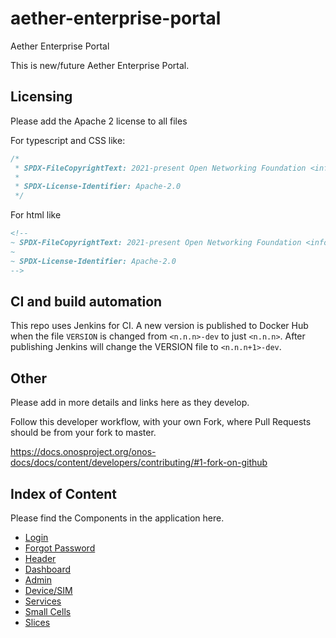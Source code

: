 <!--
SPDX-FileCopyrightText: 2022-present Open Networking Foundation <info@opennetworking.org>

SPDX-License-Identifier: Apache-2.0
-->

# aether-enterprise-portal

Aether Enterprise Portal

This is new/future Aether Enterprise Portal.

## Licensing

Please add the Apache 2 license to all files

For typescript and CSS like:

```typescript
/*
 * SPDX-FileCopyrightText: 2021-present Open Networking Foundation <info@opennetworking.org>
 *
 * SPDX-License-Identifier: Apache-2.0
 */
```

For html like

```html
<!--
~ SPDX-FileCopyrightText: 2021-present Open Networking Foundation <info@opennetworking.org>
~
~ SPDX-License-Identifier: Apache-2.0
-->
```

## CI and build automation

This repo uses Jenkins for CI. A new version is published to Docker Hub when the file
`VERSION` is changed from `<n.n.n>-dev` to just `<n.n.n>`. After publishing
Jenkins will change the VERSION file to `<n.n.n+1>-dev`.

## Other

Please add in more details and links here as they develop.

Follow this developer workflow, with your own Fork, where Pull Requests should be from your fork to master.

https://docs.onosproject.org/onos-docs/docs/content/developers/contributing/#1-fork-on-github

## Index of Content

Please find the Components in the application here.

- [Login](./src/app/Modules/auth/pages/login/README.md)
- [Forgot Password](./src/app/Modules/auth/pages/forgot-password/README.md)
- [Header](./src/app/components/header/navbar/README.md)
- [Dashboard](./src/app/Modules/dashboard/README.md)
- [Admin](./src/app/Modules/settings/admin/README.md)
- [Device/SIM](./src/app/Modules/settings/device-sim/README.md)
- [Services](./src/app/Modules/settings/services/README.md)
- [Small Cells](./src/app/Modules/settings/small-cell/README.md)
- [Slices](./src/app/Modules/settings/slices/README.md)
